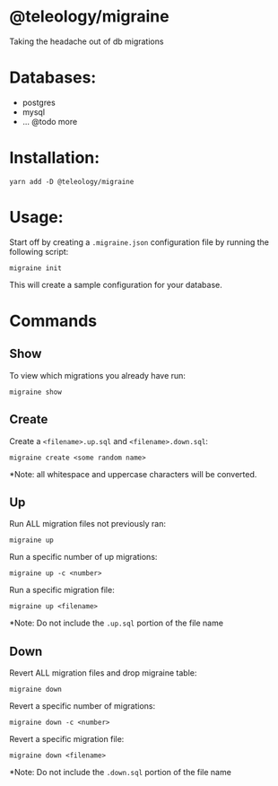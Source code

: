 # @teleology/migraine

Taking the headache out of db migrations


# Databases:
- postgres
- mysql
- ... @todo more


# Installation:
```
yarn add -D @teleology/migraine 
```

# Usage:

Start off by creating a `.migraine.json` configuration file by running the following script:

```
migraine init
```

This will create a sample configuration for your database. 


# Commands

## Show

To view which migrations you already have run:

```
migraine show
```

## Create

Create a `<filename>.up.sql` and `<filename>.down.sql`:

```
migraine create <some random name>
```

*Note: all whitespace and uppercase characters will be converted.

## Up

Run ALL migration files not previously ran:

```
migraine up
```

Run a specific number of up migrations:

```
migraine up -c <number>
```

Run a specific migration file:

```
migraine up <filename>
```

*Note: Do not include the `.up.sql` portion of the file name


## Down

Revert ALL migration files and drop migraine table:

```
migraine down
```

Revert a specific number of migrations:

```
migraine down -c <number>
```

Revert a specific migration file:

```
migraine down <filename>
```

*Note: Do not include the `.down.sql` portion of the file name